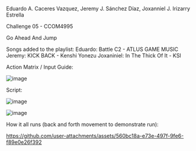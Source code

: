 Eduardo A. Caceres Vazquez, Jeremy J. Sánchez Díaz, Joxanniel J. Irizarry Estrella

Challenge 05 - CCOM4995

Go Ahead And Jump

Songs added to the playlist:
Eduardo: Battle C2 - ATLUS GAME MUSIC
Jeremy: KICK BACK - Kenshi Yonezu
Joxaniniel: In The Thick Of It - KSI

Action Matrix / Input Guide: 

![image](https://github.com/user-attachments/assets/cba5bb49-7f7f-4b73-8644-a72a9e9fc945)

Script:

![image](https://github.com/user-attachments/assets/9c4898d9-bf3a-4d16-a890-7e7963bac7d0)

![image](https://github.com/user-attachments/assets/3bab269b-3ed2-4a7e-a599-f28f9e770316)

How it all runs (back and forth movement to demonstrate run):

https://github.com/user-attachments/assets/560bc18a-e73e-497f-9fe6-f89e0e26f392
